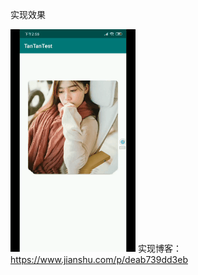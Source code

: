  实现效果
 
 ![实现效果](https://github.com/525642022/TanTanTest/blob/master/2019-06-14_14_57_04_Trim.gif)
 实现博客：https://www.jianshu.com/p/deab739dd3eb
